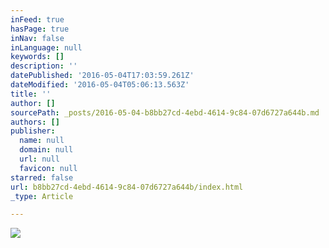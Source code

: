 ```yaml
---
inFeed: true
hasPage: true
inNav: false
inLanguage: null
keywords: []
description: ''
datePublished: '2016-05-04T17:03:59.261Z'
dateModified: '2016-05-04T05:06:13.563Z'
title: ''
author: []
sourcePath: _posts/2016-05-04-b8bb27cd-4ebd-4614-9c84-07d6727a644b.md
authors: []
publisher:
  name: null
  domain: null
  url: null
  favicon: null
starred: false
url: b8bb27cd-4ebd-4614-9c84-07d6727a644b/index.html
_type: Article

---
```

![](https://the-grid-user-content.s3-us-west-2.amazonaws.com/a78955f1-a3e0-4480-8235-ece665e94d79.png)